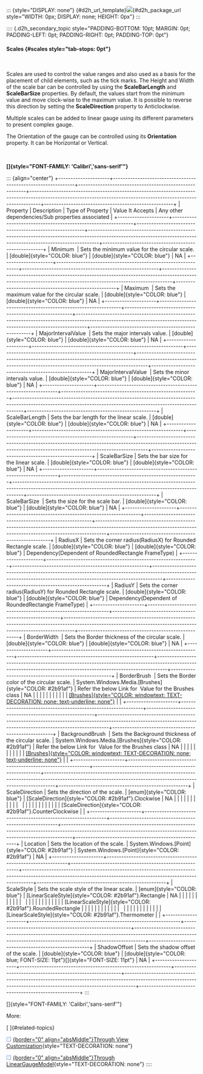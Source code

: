 ::: {style="DISPLAY: none"}
[](ms-xhelp:///?Id=d2h_url_template){#d2h_url_template}![](!package_url!){#d2h_package_url style="WIDTH: 0px; DISPLAY: none; HEIGHT: 0px"}
:::

:::: {.d2h_secondary_topic style="PADDING-BOTTOM: 10pt; MARGIN: 0pt; PADDING-LEFT: 0pt; PADDING-RIGHT: 0pt; PADDING-TOP: 0pt"}
#### Scales {#scales style="tab-stops: 0pt"}

 

Scales are used to control the value ranges and also used as a basis for the placement of child elements, such as the tick marks. The Height and Width  of the scale bar can be controlled by using the **ScaleBarLength** and **ScaleBarSize** properties. By default, the values start from the minimum value and move clock-wise to the maximum value. It is possible to reverse this direction by setting the **ScaleDirection** property to Anticlockwise.

Multiple scales can be added to linear gauge using its different parameters to present complex gauge.

The Orientation of the gauge can be controlled using its **Orientation** property. It can be Horizontal or Vertical.

 

**[]{style="FONT-FAMILY: 'Calibri','sans-serif'"}** 

::: {align="center"}
+---------------------+--------------------------------------------------------------+--------------------------------------------------------+----------------------------------------------------------------------------------------------------------------------------------------------------------------+-----------------------------------------------------+
| Property            | Description                                                  | Type of Property                                       | Value It Accepts                                                                                                                                               | Any other dependencies/Sub properties associated    |
+---------------------+--------------------------------------------------------------+--------------------------------------------------------+----------------------------------------------------------------------------------------------------------------------------------------------------------------+-----------------------------------------------------+
| Minimum             | Sets the minimum value for the circular scale.               | [double]{style="COLOR: blue"}                          | [double]{style="COLOR: blue"}                                                                                                                                  | NA                                                  |
+---------------------+--------------------------------------------------------------+--------------------------------------------------------+----------------------------------------------------------------------------------------------------------------------------------------------------------------+-----------------------------------------------------+
| Maximum             | Sets the maximum value for the circular scale.               | [double]{style="COLOR: blue"}                          | [double]{style="COLOR: blue"}                                                                                                                                  | NA                                                  |
+---------------------+--------------------------------------------------------------+--------------------------------------------------------+----------------------------------------------------------------------------------------------------------------------------------------------------------------+-----------------------------------------------------+
| MajorIntervalValue  | Sets the major intervals value.                              | [double]{style="COLOR: blue"}                          | [double]{style="COLOR: blue"}                                                                                                                                  | NA                                                  |
+---------------------+--------------------------------------------------------------+--------------------------------------------------------+----------------------------------------------------------------------------------------------------------------------------------------------------------------+-----------------------------------------------------+
| MajorIntervalValue  | Sets the minor intervals value.                              | [double]{style="COLOR: blue"}                          | [double]{style="COLOR: blue"}                                                                                                                                  | NA                                                  |
+---------------------+--------------------------------------------------------------+--------------------------------------------------------+----------------------------------------------------------------------------------------------------------------------------------------------------------------+-----------------------------------------------------+
| ScaleBarLength      | Sets the bar length for the linear scale.                    | [double]{style="COLOR: blue"}                          | [double]{style="COLOR: blue"}                                                                                                                                  | NA                                                  |
+---------------------+--------------------------------------------------------------+--------------------------------------------------------+----------------------------------------------------------------------------------------------------------------------------------------------------------------+-----------------------------------------------------+
| ScaleBarSize        | Sets the bar size for the linear scale.                      | [double]{style="COLOR: blue"}                          | [double]{style="COLOR: blue"}                                                                                                                                  | NA                                                  |
+---------------------+--------------------------------------------------------------+--------------------------------------------------------+----------------------------------------------------------------------------------------------------------------------------------------------------------------+-----------------------------------------------------+
| ScaleBarSize        | Sets the size for the scale bar.                             | [double]{style="COLOR: blue"}                          | [double]{style="COLOR: blue"}                                                                                                                                  | NA                                                  |
+---------------------+--------------------------------------------------------------+--------------------------------------------------------+----------------------------------------------------------------------------------------------------------------------------------------------------------------+-----------------------------------------------------+
| RadiusX             | Sets the corner radius(RadiusX) for Rounded Rectangle scale. | [double]{style="COLOR: blue"}                          | [double]{style="COLOR: blue"}                                                                                                                                  | Dependency(Dependent of RoundedRectangle FrameType) |
+---------------------+--------------------------------------------------------------+--------------------------------------------------------+----------------------------------------------------------------------------------------------------------------------------------------------------------------+-----------------------------------------------------+
| RadiusY             | Sets the corner radius(RadiusY) for Rounded Rectangle scale. | [double]{style="COLOR: blue"}                          | [double]{style="COLOR: blue"}                                                                                                                                  | Dependency(Dependent of RoundedRectangle FrameType) |
+---------------------+--------------------------------------------------------------+--------------------------------------------------------+----------------------------------------------------------------------------------------------------------------------------------------------------------------+-----------------------------------------------------+
| BorderWidth         | Sets the Border thickness of the circular scale.             | [double]{style="COLOR: blue"}                          | [double]{style="COLOR: blue"}                                                                                                                                  | NA                                                  |
+---------------------+--------------------------------------------------------------+--------------------------------------------------------+----------------------------------------------------------------------------------------------------------------------------------------------------------------+-----------------------------------------------------+
| BorderBrush         | Sets the Border color of the circular scale.                 | System.Windows.Media.[Brushes]{style="COLOR: #2b91af"} | Refer the below Link for  Value for the Brushes class                                                                                                          | NA                                                  |
|                     |                                                              |                                                        |                                                                                                                                                                |                                                     |
|                     |                                                              |                                                        | [[Brushes]{style="COLOR: windowtext; TEXT-DECORATION: none; text-underline: none"}](http://msdn.microsoft.com/en-us/library/system.windows.media.brushes.aspx) |                                                     |
+---------------------+--------------------------------------------------------------+--------------------------------------------------------+----------------------------------------------------------------------------------------------------------------------------------------------------------------+-----------------------------------------------------+
| BackgroundBrush     | Sets the Background thickness of the circular scale.         | System.Windows.Media.[Brushes]{style="COLOR: #2b91af"} | Refer the below Link for  Value for the Brushes class                                                                                                          | NA                                                  |
|                     |                                                              |                                                        |                                                                                                                                                                |                                                     |
|                     |                                                              |                                                        | [[Brushes]{style="COLOR: windowtext; TEXT-DECORATION: none; text-underline: none"}](http://msdn.microsoft.com/en-us/library/system.windows.media.brushes.aspx) |                                                     |
+---------------------+--------------------------------------------------------------+--------------------------------------------------------+----------------------------------------------------------------------------------------------------------------------------------------------------------------+-----------------------------------------------------+
| ScaleDirection      | Sets the direction of the scale.                             | [enum]{style="COLOR: blue"}                            | [ScaleDirection]{style="COLOR: #2b91af"}.Clockwise                                                                                                             | NA                                                  |
|                     |                                                              |                                                        |                                                                                                                                                                |                                                     |
|                     |                                                              |                                                        |                                                                                                                                                                |                                                     |
|                     |                                                              |                                                        |                                                                                                                                                                |                                                     |
|                     |                                                              |                                                        | [ScaleDirection]{style="COLOR: #2b91af"}.CounterClockwise                                                                                                      |                                                     |
+---------------------+--------------------------------------------------------------+--------------------------------------------------------+----------------------------------------------------------------------------------------------------------------------------------------------------------------+-----------------------------------------------------+
| Location            | Sets the location of the scale.                              | System.Windows.[Point]{style="COLOR: #2b91af"}         | System.Windows.[Point]{style="COLOR: #2b91af"}                                                                                                                 | NA                                                  |
+---------------------+--------------------------------------------------------------+--------------------------------------------------------+----------------------------------------------------------------------------------------------------------------------------------------------------------------+-----------------------------------------------------+
| ScaleStyle          | Sets the scale style of the linear scale.                    | [enum]{style="COLOR: blue"}                            | [LinearScaleStyle]{style="COLOR: #2b91af"}.Rectangle                                                                                                           | NA                                                  |
|                     |                                                              |                                                        |                                                                                                                                                                |                                                     |
|                     |                                                              |                                                        |                                                                                                                                                                |                                                     |
|                     |                                                              |                                                        |                                                                                                                                                                |                                                     |
|                     |                                                              |                                                        | [LinearScaleStyle]{style="COLOR: #2b91af"}.RoundedRectangle                                                                                                    |                                                     |
|                     |                                                              |                                                        |                                                                                                                                                                |                                                     |
|                     |                                                              |                                                        |                                                                                                                                                                |                                                     |
|                     |                                                              |                                                        |                                                                                                                                                                |                                                     |
|                     |                                                              |                                                        | [LinearScaleStyle]{style="COLOR: #2b91af"}.Thermometer                                                                                                         |                                                     |
+---------------------+--------------------------------------------------------------+--------------------------------------------------------+----------------------------------------------------------------------------------------------------------------------------------------------------------------+-----------------------------------------------------+
| ShadowOffset        | Sets the shadow offset of the scale.                         | [double]{style="COLOR: blue"}                          | [double]{style="COLOR: blue; FONT-SIZE: 11pt"}[]{style="FONT-SIZE: 11pt"}                                                                                      | NA                                                  |
+---------------------+--------------------------------------------------------------+--------------------------------------------------------+----------------------------------------------------------------------------------------------------------------------------------------------------------------+-----------------------------------------------------+
:::

[]{style="FONT-FAMILY: 'Calibri','sans-serif'"} 

More:

[ ]{#related-topics}

[![](button.gif){border="0" align="absMiddle"}Through View Customization](ms-xhelp:///?Id=255983db-9a23-405e-94c2-f86437863d09){style="TEXT-DECORATION: none"}

[![](button.gif){border="0" align="absMiddle"}Through LinearGaugeModel](ms-xhelp:///?Id=4df39c05-2b60-4baf-b22f-5cae0de8e9b2){style="TEXT-DECORATION: none"}
::::
